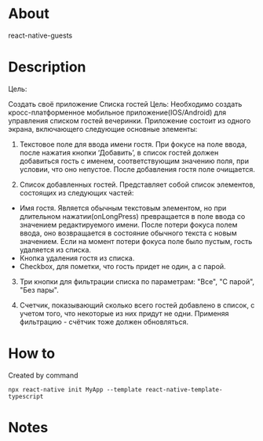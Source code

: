 # About

react-native-guests

# Description

Цель: 

Создать своё приложение Списка гостей
Цель: Необходимо создать кросс-платформенное мобильное приложение(IOS/Android) для управления списком гостей вечеринки.
Приложение состоит из одного экрана, включающего следующие основные элементы:
1. Текстовое поле для ввода имени гостя. При фокусе на поле ввода, после нажатия кнопки ‘Добавить’, в список гостей должен добавиться гость с именем, соответствующим значению поля, при условии, что оно непустое. После добавления гостя поле очищается.

2. Список добавленных гостей. Представляет собой список элементов, состоящих из следующих частей:

- Имя гостя. Является обычным текстовым элементом, но при длительном нажатии(onLongPress) превращается в поле ввода со значением редактируемого имени. После потери фокуса полем ввода, оно возвращается в состояние обычного текста с новым значением. Если на момент потери фокуса поле было пустым, гость удаляется из списка.
- Кнопка удаления гостя из списка.
- Checkbox, для пометки, что гость придет не один, а с парой.

3. Три кнопки для фильтрации списка по параметрам: "Все", "С парой", "Без пары".

4. Счетчик, показывающий сколько всего гостей добавлено в список, с учетом того, что некоторые из них придут не одни. Применяя фильтрацию - счётчик тоже должен обновляться.


# How to

Created by command

    npx react-native init MyApp --template react-native-template-typescript

# Notes

